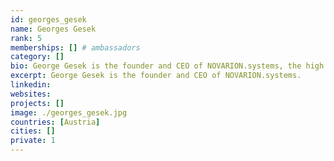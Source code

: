 ```yaml
---
id: georges_gesek
name: Georges Gesek
rank: 5
memberships: [] # ambassadors
category: []
bio: George Gesek is the founder and CEO of NOVARION.systems, the high performance computer maker, who wants to create the first commercially successful Quantum Computer. After his studies of physics at the Technical University of Vienna, Gesek entered the ICT industry to foster the beginning merge of computer and quantum science. This milestone of humanity seems to be reached now with the state of the art production techniques in the nanometer realm. Ambassador fell in love with Threefold I see the ThreeFold Foundation as the first comprehensive attempt to create a fail-safe and non-manipulable algorithmic transaction system, which will be capable of distributing fundamental resources, like compute power or food, equally and suitably to all humans. 
excerpt: George Gesek is the founder and CEO of NOVARION.systems.
linkedin: 
websites: 
projects: []
image: ./georges_gesek.jpg
countries: [Austria]
cities: []
private: 1
---
```


